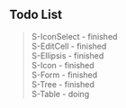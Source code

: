 ## Todo List

> S-IconSelect - finished  
> S-EditCell - finished  
> S-Ellipsis - finished  
> S-Icon - finished  
> S-Form - finished  
> S-Tree - finished  
> S-Table - doing  
